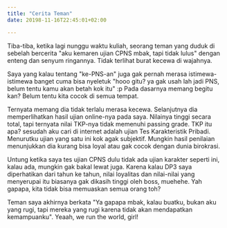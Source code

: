 ```yaml
---
title: "Cerita Teman"
date: 20198-11-16T22:45:01+02:00

---
```

Tiba-tiba, ketika lagi nunggu waktu kuliah, seorang teman yang duduk di sebelah bercerita "aku kemaren ujian CPNS mbak, tapi tidak lulus" dengan enteng dan senyum ringannya. Tidak terlihat burat kecewa di wajahnya.

Saya yang kalau tentang "ke-PNS-an" juga gak pernah merasa istimewa-istimewa banget cuma bisa nyeletuk "hooo gitu? ya gak usah lah jadi PNS, belum tentu kamu akan betah kok itu" :p Pada dasarnya memang begitu kan? Belum tentu kita cocok di semua tempat.

Ternyata memang dia tidak terlalu merasa kecewa. Selanjutnya dia memperlihatkan hasil ujian online-nya pada saya. Nilainya tinggi secara total, tapi ternyata nilai TKP-nya tidak memenuhi passing grade. TKP itu apa? sesudah aku cari di internet adalah ujian Tes Karakteristik Pribadi. Menurutku ujian yang satu ini kok agak subjektif. Mungkin hasil penilaian menunjukkan dia kurang bisa loyal atau gak cocok dengan dunia birokrasi.

Untung ketika saya tes ujian CPNS dulu tidak ada ujian karakter seperti ini, kalau ada, mungkin gak bakal lewat juga. Karena kalau DP3 saya diperhatikan dari tahun ke tahun, nilai loyalitas dan nilai-nilai yang menyerupai itu biasanya gak dikasih tinggi oleh boss, muehehe. Yah gapapa, kita tidak bisa memuaskan semua orang toh?

Teman saya akhirnya berkata "Ya gapapa mbak, kalau buatku, bukan aku yang rugi, tapi mereka yang rugi karena tidak akan mendapatkan kemampuanku". Yeaah, we run the world, girl!
